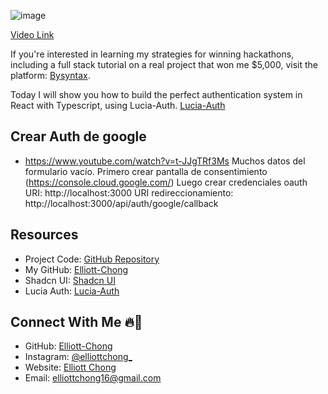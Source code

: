 ![image](https://github.com/Elliott-Chong/lucia-auth-yt/assets/77007117/4e9823a5-01d2-4771-9283-d0715ad83bb7)

[Video Link](https://youtu.be/t-JJgTRf3Ms)

If you're interested in learning my strategies for winning hackathons, including a full stack tutorial on a real project that won me $5,000, visit the platform: [Bysyntax](https://bysyntax.com).

Today I will show you how to build the perfect authentication system in React with Typescript, using Lucia-Auth. [Lucia-Auth](https://lucia-auth.com/)

## Crear Auth de google
- https://www.youtube.com/watch?v=t-JJgTRf3Ms
Muchos datos del formulario vacío.
Primero crear pantalla de consentimiento (https://console.cloud.google.com/)
Luego crear credenciales oauth
URI: http://localhost:3000
URI redireccionamiento: http://localhost:3000/api/auth/google/callback



## Resources
- Project Code: [GitHub Repository](https://github.com/Elliott-Chong/lucia-auth-yt)
- My GitHub: [Elliott-Chong](https://github.com/Elliott-Chong)
- Shadcn UI: [Shadcn UI](https://ui.shadcn.com)
- Lucia Auth: [Lucia-Auth](https://lucia-auth.com)

## Connect With Me 🔥🚀
- GitHub: [Elliott-Chong](https://github.com/elliott-chong)
- Instagram: [@elliottchong_](https://instagram.com/elliottchong_)
- Website: [Elliott Chong](https://elliottchong.tech)
- Email: [elliottchong16@gmail.com](mailto:elliottchong16@gmail.com)
